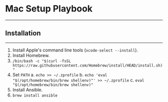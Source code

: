 # Mac Setup Playbook
---

## Installation
---
1. Install Apple's command line tools (`xcode-select --install`).
2. Install Homebrew.
  1. ```/bin/bash -c "$(curl -fsSL https://raw.githubusercontent.com/Homebrew/install/HEAD/install.sh)"```
  2. Set `PATH`
    a. ```echo >> ~/.zprofile```
    b. ```echo 'eval "$(/opt/homebrew/bin/brew shellenv)"' >> ~/.zprofile```
    c. ```eval "$(/opt/homebrew/bin/brew shellenv)"```
3. Install Ansible.
  1. `brew install ansible`

